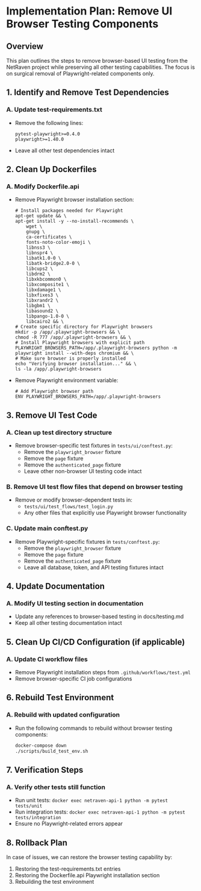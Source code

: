# Implementation Plan: Remove UI Browser Testing Components

## Overview
This plan outlines the steps to remove browser-based UI testing from the NetRaven project while preserving all other testing capabilities. The focus is on surgical removal of Playwright-related components only.

## 1. Identify and Remove Test Dependencies

### A. Update test-requirements.txt
- Remove the following lines:
  ```
  pytest-playwright>=0.4.0
  playwright>=1.40.0
  ```
- Leave all other test dependencies intact

## 2. Clean Up Dockerfiles

### A. Modify Dockerfile.api
- Remove Playwright browser installation section:
  ```
  # Install packages needed for Playwright
  apt-get update && \
  apt-get install -y --no-install-recommends \
      wget \
      gnupg \
      ca-certificates \
      fonts-noto-color-emoji \
      libnss3 \
      libnspr4 \
      libatk1.0-0 \
      libatk-bridge2.0-0 \
      libcups2 \
      libdrm2 \
      libxkbcommon0 \
      libxcomposite1 \
      libxdamage1 \
      libxfixes3 \
      libxrandr2 \
      libgbm1 \
      libasound2 \
      libpango-1.0-0 \
      libcairo2 && \
  # Create specific directory for Playwright browsers
  mkdir -p /app/.playwright-browsers && \
  chmod -R 777 /app/.playwright-browsers && \
  # Install Playwright browsers with explicit path
  PLAYWRIGHT_BROWSERS_PATH=/app/.playwright-browsers python -m playwright install --with-deps chromium && \
  # Make sure browser is properly installed
  echo "Verifying browser installation..." && \
  ls -la /app/.playwright-browsers
  ```

- Remove Playwright environment variable:
  ```
  # Add Playwright browser path
  ENV PLAYWRIGHT_BROWSERS_PATH=/app/.playwright-browsers
  ```

## 3. Remove UI Test Code

### A. Clean up test directory structure
- Remove browser-specific test fixtures in `tests/ui/conftest.py`:
  - Remove the `playwright_browser` fixture
  - Remove the `page` fixture 
  - Remove the `authenticated_page` fixture
  - Leave other non-browser UI testing code intact

### B. Remove UI test flow files that depend on browser testing
- Remove or modify browser-dependent tests in:
  - `tests/ui/test_flows/test_login.py`
  - Any other files that explicitly use Playwright browser functionality

### C. Update main conftest.py
- Remove Playwright-specific fixtures in `tests/conftest.py`:
  - Remove the `playwright_browser` fixture
  - Remove the `page` fixture
  - Remove the `authenticated_page` fixture
  - Leave all database, token, and API testing fixtures intact

## 4. Update Documentation

### A. Modify UI testing section in documentation
- Update any references to browser-based testing in docs/testing.md
- Keep all other testing documentation intact

## 5. Clean Up CI/CD Configuration (if applicable)

### A. Update CI workflow files
- Remove Playwright installation steps from `.github/workflows/test.yml`
- Remove browser-specific CI job configurations

## 6. Rebuild Test Environment

### A. Rebuild with updated configuration
- Run the following commands to rebuild without browser testing components:
  ```bash
  docker-compose down
  ./scripts/build_test_env.sh
  ```

## 7. Verification Steps

### A. Verify other tests still function
- Run unit tests: `docker exec netraven-api-1 python -m pytest tests/unit`
- Run integration tests: `docker exec netraven-api-1 python -m pytest tests/integration`
- Ensure no Playwright-related errors appear

## 8. Rollback Plan

In case of issues, we can restore the browser testing capability by:
1. Restoring the test-requirements.txt entries
2. Restoring the Dockerfile.api Playwright installation section
3. Rebuilding the test environment 